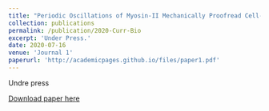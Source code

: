 ```yaml
---
title: "Periodic Oscillations of Myosin-II Mechanically Proofread Cell-Cell Connections to Ensure Robust Formation of the Cardiac Vessel"
collection: publications
permalink: /publication/2020-Curr-Bio
excerpt: 'Under Press.'
date: 2020-07-16
venue: 'Journal 1'
paperurl: 'http://academicpages.github.io/files/paper1.pdf'
---
```

Undre press

[Download paper here](http://academicpages.github.io/files/paper1.pdf)

